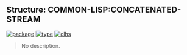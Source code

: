 ## Structure: COMMON-LISP:CONCATENATED-STREAM
[![package](https://img.shields.io/badge/Package-COMMON--LISP-5f9ea0.svg?style=social&colorA=999999)](../) [![type](https://img.shields.io/badge/Type-Structure-5f9ea0.svg?style=social&colorA=999999)](../#structure) [![clhs](https://img.shields.io/badge/CLHS-CONCATENATED--STREAM-5f9ea0.svg?style=social&colorA=999999)](http://www.lispworks.com/documentation/HyperSpec/Body/t_concat.htm) 

> No description.

